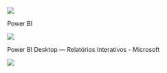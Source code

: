 <img src="https://v5.airtableusercontent.com/v3/u/29/29/1715731200000/5SACuDm6M6svhHLLG8aRmQ/2jJUPgxFygbrUXjJw_vJlkMpxumdL5b4b1lDKszVpxZ6_UBTnFo3sKvmw-vfyfI9VVVqER_LJxkWfD5HN74vJPgo6NOJUFZ4lj7VhdVwA4Cse4Yc3p-MlSCqeAsNw9BFfLug-f9cnKvC_JjgoBbUrA/ogjVq5PLyVbXETK1-KV5vLJ8dxcQz56kslDRaEz-ir0">

Power BI

<img src="https://v5.airtableusercontent.com/v3/u/29/29/1715731200000/xp6u-DYoPwG9nOOB0HsUXQ/wkMLKBthwfI4d3GfXQMUJ4h52Q-2le_UPvlObvgM6GsGUWzM1xWXmz-HaCZecwFeRXKeaG7Q2KuLyL2HlImUvgL_Qdaseh6r3aRog7utgS9FM8FRoeoqtYnwtCXtA2Km8mrvTztWKpJXXDI0npVT3g/Fq6xh4E-I-AbOHMs3odiJ9GuKpDeYT118wIhLwtOVRU">

Power BI Desktop — Relatórios Interativos - Microsoft

<img src="https://v5.airtableusercontent.com/v3/u/29/29/1715731200000/d1QOBNybEblKhBVKL4p8Rg/Ue5UcHo_LTsvnCZqqvG-RWrN-iZ09AHZbhec5CAmiW_wwTs9Smp1PxfvezhSaNLC1KfyUYiW5_0n6lDxLyUc27CEAVMxGICsD4v32Q6oMGZLaJyfeu6Z1qa5gR2bFQpLQMnJXM4SSS6oMvTdoJ6_fg/E2UdqMw261p3YsxJiA7GLBZDEqmOoZLUuTuPFoZeKyQ">
